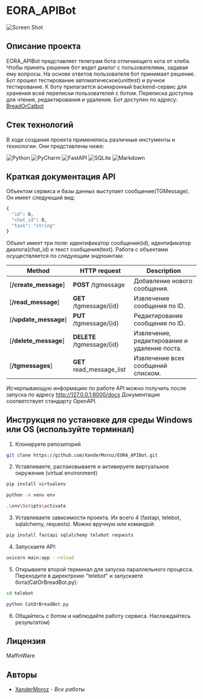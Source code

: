 # EORA_APIBot

![Screen Shot](Demo_scrincast.gif)

## Описание проекта

EORA_APIBot представляет телеграм бота отличающего кота от хлеба. Чтобы принять решение бот ведет диалог с пользователями, задавая ему вопросы. На основе ответов пользователя бот принимает решение. Бот прошел тестирование автоматическое(unittest) и ручное тестирование. К боту прилагается асинхронный backend-сервис для хранения всей переписки пользователей с ботом. Переписка доступна для чтения, редактирования и удаления. Бот доступен по адресу: [BreadOrCatbot](https://t.me/BreadOrCatbot)

## Стек технологий 

В ходе создания проекта применялись различные инстументы и технологии. Они представлены ниже:

![Python](https://img.shields.io/badge/python-3670A0?style=for-the-badge&logo=python&logoColor=ffdd54)
![PyCharm](https://img.shields.io/badge/pycharm-143?style=for-the-badge&logo=pycharm&logoColor=black&color=black&labelColor=green)
![FastAPI](https://img.shields.io/badge/FastAPI-005571?style=for-the-badge&logo=fastapi)
![SQLite](https://img.shields.io/badge/sqlite-%2307405e.svg?style=for-the-badge&logo=sqlite&logoColor=white)
![Markdown](https://img.shields.io/badge/markdown-%23000000.svg?style=for-the-badge&logo=markdown&logoColor=white)

## Краткая документация API

Объектом сервиса и базы данных выступает сообщение(TGMessage). Он имеет следующий вид: 
```sh
{
  "id": 0,
  "chat_id": 0,
  "task": "string"
}
```
Объект имеет три поля: идентификатор сообщения(id), идентификатор диалога(chat_id) и текст сообщения(text). Работа с объектами осуществляется по следующим эндпоинтам: 

Method | HTTP request | Description
------------- | ------------- | -------------
[**/create_message**] | **POST** /tgmessage | Добавление нового сообщения.
[**/read_message**] | **GET** /tgmessage/{id} |  Извлечение сообщения по ID.
[**/update_message**] | **PUT** /tgmessage/{id} | Редактирование сообщения по ID.
[**/delete_message**] | **DELETE** /tgmessage/{id} | Извлечение, редактирование и удаление поста.
[**/tgmessages**] | **GET** read_message_list | Извлечение всех сообщений списком.

Исчерпывающую информацию по работе API можно получить после запуска по адресу http://127.0.0.1:8000/docs
Документация соответствует стандарту OpenAPI.

## Инструкция по установке для среды Windows или OS (используйте терминал)

1. Клонируете репозиторий
```sh
git clone https://github.com/XanderMoroz/EORA_APIBot.git
```
2. Уставливаете, распаковываете и активируете виртуальное окружение (virtual environment)
```sh
pip install virtualenv

python -m venv env  

.\env\Scripts\activate  
```
3. Уставливаете зависимости проекта. Их всего 4 (fastapi, telebot, sqlalchemy, requests). Можно вручную или командой:
```sh
pip install fastapi sqlalchemy telebot requests
```
4. Запускаете API:
```sh
uvicorn main:app --reload 
```
5. Открываете второй терминал для запуска параллельного процесса. Переходите в директроию "telebot" и запускаете бота(CatOrBreadBot.py):
```sh
cd telebot

python CatOrBreadBot.py  
```
6. Общайтесь с ботом и наблюдайте работу сервиса. Наслаждайтесь результатом)

## Лицензия

MaffinWare

## Авторы

* [XanderMoroz](https://https://github.com/XanderMoroz/) - *Все работы*
